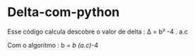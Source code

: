 # Delta-com-python

Esse código calcula descobre o valor de delta :
 ∆ = b² -4 . a.c

Com o algoritmo : 
 b *= b
 (a.c)*-4
